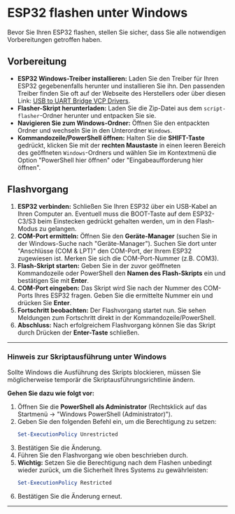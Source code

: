 # ESP32 flashen unter Windows

Bevor Sie Ihren ESP32 flashen, stellen Sie sicher, dass Sie alle notwendigen Vorbereitungen getroffen haben.

## Vorbereitung

  * **ESP32 Windows-Treiber installieren:** Laden Sie den Treiber für Ihren ESP32 gegebenenfalls herunter und installieren Sie ihn. Den passenden Treiber finden Sie oft auf der Webseite des Herstellers oder über diesen Link: [USB to UART Bridge VCP Drivers](https://www.silabs.com/developer-tools/usb-to-uart-bridge-vcp-drivers?tab=downloads).
  * **Flasher-Skript herunterladen:** Laden Sie die Zip-Datei aus dem `script-flasher`-Ordner herunter und entpacken Sie sie.
  * **Navigieren Sie zum Windows-Ordner:** Öffnen Sie den entpackten Ordner und wechseln Sie in den Unterordner `Windows`.
  * **Kommandozeile/PowerShell öffnen:** Halten Sie die **SHIFT-Taste** gedrückt, klicken Sie mit der **rechten Maustaste** in einen leeren Bereich des geöffneten `Windows`-Ordners und wählen Sie im Kontextmenü die Option "PowerShell hier öffnen" oder "Eingabeaufforderung hier öffnen".

## Flashvorgang

1.  **ESP32 verbinden:** Schließen Sie Ihren ESP32 über ein USB-Kabel an Ihren Computer an. Eventuell muss die BOOT-Taste auf dem ESP32-C3/S3 beim Einstecken gedrückt gehalten werden, um in den Flash-Modus zu gelangen.
2.  **COM-Port ermitteln:** Öffnen Sie den **Geräte-Manager** (suchen Sie in der Windows-Suche nach "Geräte-Manager"). Suchen Sie dort unter "Anschlüsse (COM & LPT)" den COM-Port, der Ihrem ESP32 zugewiesen ist. Merken Sie sich die COM-Port-Nummer (z.B. COM3).
3.  **Flash-Skript starten:** Geben Sie in der zuvor geöffneten Kommandozeile oder PowerShell den **Namen des Flash-Skripts** ein und bestätigen Sie mit **Enter**.
4.  **COM-Port eingeben:** Das Skript wird Sie nach der Nummer des COM-Ports Ihres ESP32 fragen. Geben Sie die ermittelte Nummer ein und drücken Sie **Enter**.
5.  **Fortschritt beobachten:** Der Flashvorgang startet nun. Sie sehen Meldungen zum Fortschritt direkt in der Kommandozeile/PowerShell.
6.  **Abschluss:** Nach erfolgreichem Flashvorgang können Sie das Skript durch Drücken der **Enter-Taste** schließen.

-----

### Hinweis zur Skriptausführung unter Windows

Sollte Windows die Ausführung des Skripts blockieren, müssen Sie möglicherweise temporär die Skriptausführungsrichtlinie ändern.

**Gehen Sie dazu wie folgt vor:**

1.  Öffnen Sie die **PowerShell als Administrator** (Rechtsklick auf das Startmenü -\> "Windows PowerShell (Administrator)").
2.  Geben Sie den folgenden Befehl ein, um die Berechtigung zu setzen:
    ```powershell
    Set-ExecutionPolicy Unrestricted
    ```
3.  Bestätigen Sie die Änderung.
4.  Führen Sie den Flashvorgang wie oben beschrieben durch.
5.  **Wichtig:** Setzen Sie die Berechtigung nach dem Flashen unbedingt wieder zurück, um die Sicherheit Ihres Systems zu gewährleisten:
    ```powershell
    Set-ExecutionPolicy Restricted
    ```
6.  Bestätigen Sie die Änderung erneut.

-----